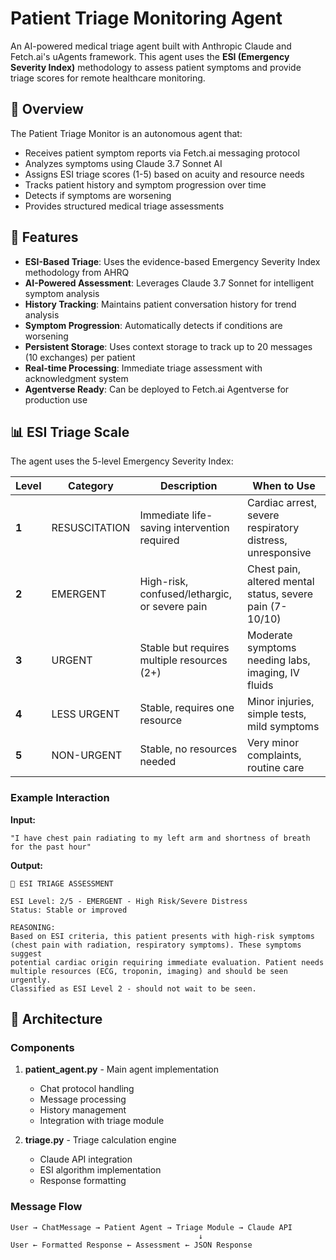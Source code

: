 # Patient Triage Monitoring Agent

An AI-powered medical triage agent built with Anthropic Claude and Fetch.ai's uAgents framework. This agent uses the **ESI (Emergency Severity Index)** methodology to assess patient symptoms and provide triage scores for remote healthcare monitoring.

## 🏥 Overview

The Patient Triage Monitor is an autonomous agent that:
- Receives patient symptom reports via Fetch.ai messaging protocol
- Analyzes symptoms using Claude 3.7 Sonnet AI
- Assigns ESI triage scores (1-5) based on acuity and resource needs
- Tracks patient history and symptom progression over time
- Detects if symptoms are worsening
- Provides structured medical triage assessments

## 🎯 Features

- **ESI-Based Triage**: Uses the evidence-based Emergency Severity Index methodology from AHRQ
- **AI-Powered Assessment**: Leverages Claude 3.7 Sonnet for intelligent symptom analysis
- **History Tracking**: Maintains patient conversation history for trend analysis
- **Symptom Progression**: Automatically detects if conditions are worsening
- **Persistent Storage**: Uses context storage to track up to 20 messages (10 exchanges) per patient
- **Real-time Processing**: Immediate triage assessment with acknowledgment system
- **Agentverse Ready**: Can be deployed to Fetch.ai Agentverse for production use

## 📊 ESI Triage Scale

The agent uses the 5-level Emergency Severity Index:

| Level | Category | Description | When to Use |
|-------|----------|-------------|-------------|
| **1** | RESUSCITATION | Immediate life-saving intervention required | Cardiac arrest, severe respiratory distress, unresponsive |
| **2** | EMERGENT | High-risk, confused/lethargic, or severe pain | Chest pain, altered mental status, severe pain (7-10/10) |
| **3** | URGENT | Stable but requires multiple resources (2+) | Moderate symptoms needing labs, imaging, IV fluids |
| **4** | LESS URGENT | Stable, requires one resource | Minor injuries, simple tests, mild symptoms |
| **5** | NON-URGENT | Stable, no resources needed | Very minor complaints, routine care |

### Example Interaction

**Input:**
```
"I have chest pain radiating to my left arm and shortness of breath for the past hour"
```

**Output:**
```
🏥 ESI TRIAGE ASSESSMENT

ESI Level: 2/5 - EMERGENT - High Risk/Severe Distress
Status: Stable or improved

REASONING:
Based on ESI criteria, this patient presents with high-risk symptoms 
(chest pain with radiation, respiratory symptoms). These symptoms suggest 
potential cardiac origin requiring immediate evaluation. Patient needs 
multiple resources (ECG, troponin, imaging) and should be seen urgently. 
Classified as ESI Level 2 - should not wait to be seen.
```

## 🔧 Architecture

### Components

1. **patient_agent.py** - Main agent implementation
   - Chat protocol handling
   - Message processing
   - History management
   - Integration with triage module

2. **triage.py** - Triage calculation engine
   - Claude API integration
   - ESI algorithm implementation
   - Response formatting

### Message Flow

```
User → ChatMessage → Patient Agent → Triage Module → Claude API
                                          ↓
User ← Formatted Response ← Assessment ← JSON Response
```

